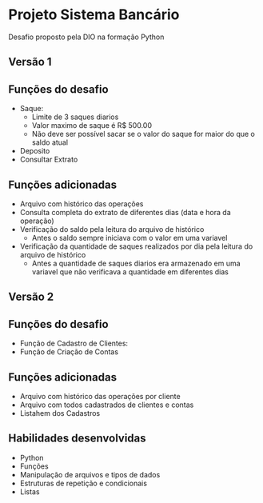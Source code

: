 # Projeto Sistema Bancário

Desafio proposto pela DIO na formação Python

## Versão 1
## Funções do desafio
- Saque:
  - Limite de 3 saques diarios 
  - Valor maximo de saque é R$ 500.00
  - Não deve ser possível sacar se o valor do saque for maior do que o saldo atual
- Deposito
- Consultar Extrato

## Funções adicionadas
- Arquivo com histórico das operações
- Consulta completa do extrato de diferentes dias (data e hora da operação)
- Verificação do saldo pela leitura do arquivo de histórico
  - Antes o saldo sempre iniciava com o valor em uma variavel
- Verificação da quantidade de saques realizados por dia pela leitura do arquivo de histórico
  - Antes a quantidade de saques diarios era armazenado em uma variavel que não verificava a quantidade em diferentes dias


## Versão 2
## Funções do desafio
- Função de Cadastro de Clientes:
- Função de Criação de Contas

## Funções adicionadas
- Arquivo com histórico das operações por cliente
- Arquivo com todos cadastrados de clientes e contas 
- Listahem dos Cadastros


## Habilidades desenvolvidas
- Python
- Funções
- Manipulação de arquivos e tipos de dados
- Estruturas de repetição e condicionais
- Listas
